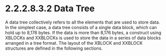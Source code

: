 <html dir="LTR" xmlns:mshelp="http://msdn.microsoft.com/mshelp" xmlns:ddue="http://ddue.schemas.microsoft.com/authoring/2003/5" xmlns:xlink="http://www.w3.org/1999/xlink" xmlns:tool="http://www.microsoft.com/tooltip">
    <head>
        <meta http-equiv="Content-Type" content="text/html; CHARSET=utf-8"></meta>
        <meta name="save" content="history"></meta>
        <title>2.2.2.8.3.2 Data Tree</title>
        <xml>
            <mshelp:toctitle title="2.2.2.8.3.2 Data Tree"></mshelp:toctitle>
            <mshelp:rltitle title="[MS-PST]: Data Tree"></mshelp:rltitle>
            <mshelp:keyword index="A" term="45688317-46fb-4038-9ed3-b845d80bdabb"></mshelp:keyword>
            <mshelp:attr name="DCSext.ContentType" value="open specification"></mshelp:attr>
            <mshelp:attr name="AssetID" value="45688317-46fb-4038-9ed3-b845d80bdabb"></mshelp:attr>
            <mshelp:attr name="TopicType" value="kbRef"></mshelp:attr>
            <mshelp:attr name="DCSext.Title" value="[MS-PST]: Data Tree" />
        </xml>
    </head>
    <body>
        <div id="header">
            <h1 class="heading">2.2.2.8.3.2 Data Tree</h1>
        </div>
        <div id="mainSection">
            <div id="mainBody">
                <div id="allHistory" class="saveHistory"></div>
                <div id="sectionSection0" class="section" name="collapseableSection">
                    

<p>A data tree collectively refers to all the elements that are
used to store data. In the simplest case, a data tree consists of a single data
block, which can hold up to 8,176 bytes. If the data is more than 8,176 bytes,
a construct using XBLOCKs and XXBLOCKs is used to store the data in a series of
data blocks arranged in a tree format. The layout of the XBLOCK and XXBLOCK
structures are defined in the following sections. </p>
                </div>
            </div>
        </div>
    </body>
</html>
